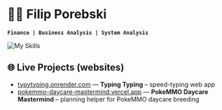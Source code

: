 # 🤵🏽 Filip Porebski

**`Finance | Business Analysis | System Analysis`**

![My Skills](https://skillicons.dev/icons?i=py,mysql,postman,vscode,git,github,docker,html,css)


## 🌐 Live Projects (websites)

- [typytyping.onrender.com](https://typytyping.onrender.com/) — **Typing Typing** – speed-typing web app
- [pokemmo-daycare-mastermind.vercel.app](https://pokemmo-daycare-mastermind.vercel.app/) — **PokeMMO Daycare Mastermind** – planning helper for PokeMMO daycare breeding
